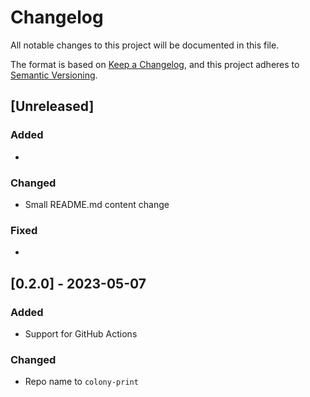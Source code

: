 # Changelog

All notable changes to this project will be documented in this file.

The format is based on [Keep a Changelog](https://keepachangelog.com/en/1.0.0/),
and this project adheres to [Semantic Versioning](https://semver.org/spec/v2.0.0.html).

## [Unreleased]

### Added

*

### Changed

* Small README.md content change

### Fixed

*

## [0.2.0] - 2023-05-07

### Added

* Support for GitHub Actions

### Changed

* Repo name to `colony-print`

